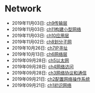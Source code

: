 # Network  
  * 2019年11月03日: [ch9传输层](./2019-11-03-ch9传输层.md)  
  * 2019年11月03日: [ch11构建小型网络](./2019-11-03-ch11构建小型网络.md)  
  * 2019年11月03日: [ch10应用层](./2019-11-03-ch10应用层.md)  
  * 2019年11月02日: [ch8划分子网](./2019-11-02-ch8划分子网.md)  
  * 2019年10月26日: [ch7IP寻址](./2019-10-26-ch7IP寻址.md)  
  * 2019年10月13日: [ch6网络层](./2019-10-13-ch6网络层.md)  
  * 2019年09月28日: [ch5以太网](./2019-09-28-ch5以太网.md)  
  * 2019年09月28日: [ch4网络访问](./2019-09-28-ch4网络访问.md)  
  * 2019年09月28日: [ch3网络协议和通信](./2019-09-28-ch3网络协议和通信.md)  
  * 2019年09月21日: [ch2配置网络操作系统](./2019-09-21-ch2配置网络操作系统.md)  
  * 2019年09月21日: [ch1初识网络](./2019-09-21-ch1初识网络.md)  

